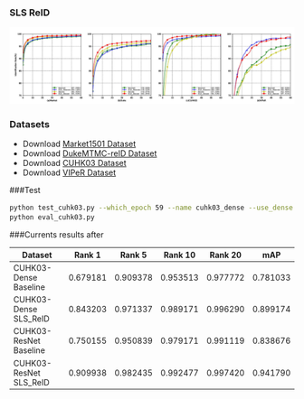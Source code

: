 ### SLS ReID
![](./images/cmc_curve.jpg)
### Datasets
- Download [Market1501 Dataset](http://www.liangzheng.org/Project/project_reid.html)
- Download [DukeMTMC-reID Dataset](https://github.com/layumi/DukeMTMC-reID_evaluation)
- Download [CUHK03 Dataset](http://www.ee.cuhk.edu.hk/~xgwang/CUHK_identification.html)
- Download [VIPeR Dataset](https://vision.soe.ucsc.edu/node/178)

###Test
```bash
python test_cuhk03.py --which_epoch 59 --name cuhk03_dense --use_dense
python eval_cuhk03.py
```
###Currents results after

| Dataset | Rank 1 | Rank 5 | Rank 10 | Rank 20 | mAP |
| --- | --- | --- | --- | --- | --- |
| CUHK03-Dense Baseline | 0.679181 | 0.909378 | 0.953513 | 0.977772 | 0.781033 |
| CUHK03-Dense SLS_ReID | 0.843203 | 0.971337 | 0.989171 | 0.996290 | 0.899174 |
| CUHK03-ResNet Baseline |0.750155 | 0.950839 | 0.979171 | 0.991119 | 0.838676 |
| CUHK03-ResNet SLS_ReID | 0.909938 | 0.982435 | 0.992477 | 0.997420 | 0.941790 |



